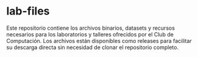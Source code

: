 # lab-files
Este repositorio contiene los archivos binarios, datasets y recursos necesarios para los laboratorios y talleres ofrecidos por el Club de Computación. Los archivos están disponibles como releases para facilitar su descarga directa sin necesidad de clonar el repositorio completo.

